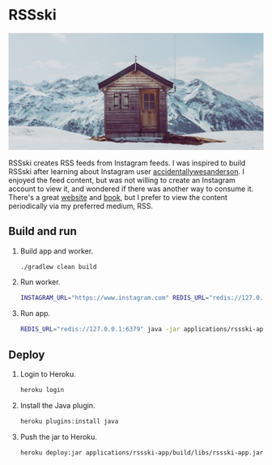 # RSSski

![chalet](readme-images/chalet.jpg)

RSSski creates RSS feeds from Instagram feeds.
I was inspired to build RSSski after learning about Instagram user [accidentallywesanderson](https://www.instagram.com/accidentallywesanderson).
I enjoyed the feed content, but was not willing to create an Instagram account to view it, and wondered if there was
another way to consume it.
There's a great [website](https://accidentallywesanderson.com) and [book](https://accidentallywesanderson.com/book/),
but I prefer to view the content periodically via my preferred medium, RSS.

## Build and run

1.  Build app and worker.
    ```bash
    ./gradlew clean build
    ```

1.  Run worker.
    ```bash
    INSTAGRAM_URL="https://www.instagram.com" REDIS_URL="redis://127.0.0.1:6379" java -jar applications/instagram-worker/build/libs/instagram-worker.jar
    ```

1.  Run app.
    ```bash
    REDIS_URL="redis://127.0.0.1:6379" java -jar applications/rssski-app/build/libs/rssski-app.jar
    ```

## Deploy

1.  Login to Heroku.
    ```bash
    heroku login
    ```

1.  Install the Java plugin.
    ```bash
    heroku plugins:install java
    ```

1.  Push the jar to Heroku.
    ```bash
    heroku deploy:jar applications/rssski-app/build/libs/rssski-app.jar --app rssski
    ```
